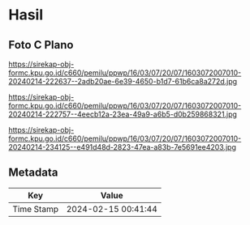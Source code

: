 # Hasil

## Foto C Plano

https://sirekap-obj-formc.kpu.go.id/c660/pemilu/ppwp/16/03/07/20/07/1603072007010-20240214-222637--2adb20ae-6e39-4650-b1d7-61b6ca8a272d.jpg

https://sirekap-obj-formc.kpu.go.id/c660/pemilu/ppwp/16/03/07/20/07/1603072007010-20240214-222757--4eecb12a-23ea-49a9-a6b5-d0b259868321.jpg

https://sirekap-obj-formc.kpu.go.id/c660/pemilu/ppwp/16/03/07/20/07/1603072007010-20240214-234125--e491d48d-2823-47ea-a83b-7e5691ee4203.jpg


## Metadata

| Key        | Value               |
| ---------- | ------------------- |
| Time Stamp | 2024-02-15 00:41:44 |



